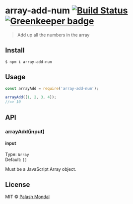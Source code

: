 # array-add-num [![Build Status](https://travis-ci.org/palashmon/array-add-num.svg?branch=master)](https://travis-ci.org/palashmon/array-add-num) [![Greenkeeper badge](https://badges.greenkeeper.io/palashmon/array-add-num.svg)](https://greenkeeper.io/)

> Add up all the numbers in the array

## Install

```
$ npm i array-add-num
```

## Usage

```js
const arrayAdd = require('array-add-num');

arrayAdd([1, 2, 3, 4]);
//=> 10
```

## API

### arrayAdd(input)

#### input

Type: `Array`<br>
Default: `[]`

Must be a JavaScript Array object.

## License

MIT © [Palash Mondal](https://github.com/palashmon)
